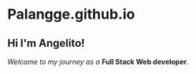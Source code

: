 # Palangge.github.io
<!DOCTYPE html>
<html>
    <head>
        <title>Angelito Arboleda</title>
    </head>
    <body>
        <h2>Hi I'm Angelito!</h2>
        <p><i>Welcome to my journey as a </i><b>Full Stack Web developer</b>.</p>
    </body>
</html>
